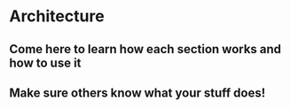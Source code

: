 # Architecture
## Come here to learn how each section works and how to use it
## Make sure others know what your stuff does!

